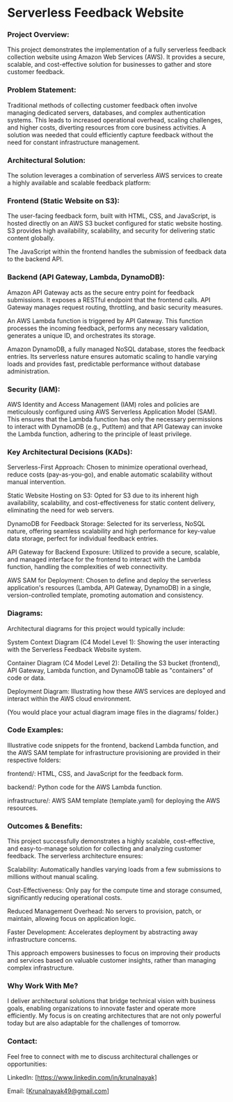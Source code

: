 # Serverless Feedback Website
### Project Overview:
This project demonstrates the implementation of a fully serverless feedback collection website using Amazon Web Services (AWS). It provides a secure, scalable, and cost-effective solution for businesses to gather and store customer feedback.

### Problem Statement:
Traditional methods of collecting customer feedback often involve managing dedicated servers, databases, and complex authentication systems. This leads to increased operational overhead, scaling challenges, and higher costs, diverting resources from core business activities. A solution was needed that could efficiently capture feedback without the need for constant infrastructure management.

### Architectural Solution:
The solution leverages a combination of serverless AWS services to create a highly available and scalable feedback platform:

### Frontend (Static Website on S3):

The user-facing feedback form, built with HTML, CSS, and JavaScript, is hosted directly on an AWS S3 bucket configured for static website hosting. S3 provides high availability, scalability, and security for delivering static content globally.

The JavaScript within the frontend handles the submission of feedback data to the backend API.

### Backend (API Gateway, Lambda, DynamoDB):

Amazon API Gateway acts as the secure entry point for feedback submissions. It exposes a RESTful endpoint that the frontend calls. API Gateway manages request routing, throttling, and basic security measures.

An AWS Lambda function is triggered by API Gateway. This function processes the incoming feedback, performs any necessary validation, generates a unique ID, and orchestrates its storage.

Amazon DynamoDB, a fully managed NoSQL database, stores the feedback entries. Its serverless nature ensures automatic scaling to handle varying loads and provides fast, predictable performance without database administration.

### Security (IAM):

AWS Identity and Access Management (IAM) roles and policies are meticulously configured using AWS Serverless Application Model (SAM). This ensures that the Lambda function has only the necessary permissions to interact with DynamoDB (e.g., PutItem) and that API Gateway can invoke the Lambda function, adhering to the principle of least privilege.

### Key Architectural Decisions (KADs):
Serverless-First Approach: Chosen to minimize operational overhead, reduce costs (pay-as-you-go), and enable automatic scalability without manual intervention.

Static Website Hosting on S3: Opted for S3 due to its inherent high availability, scalability, and cost-effectiveness for static content delivery, eliminating the need for web servers.

DynamoDB for Feedback Storage: Selected for its serverless, NoSQL nature, offering seamless scalability and high performance for key-value data storage, perfect for individual feedback entries.

API Gateway for Backend Exposure: Utilized to provide a secure, scalable, and managed interface for the frontend to interact with the Lambda function, handling the complexities of web connectivity.

AWS SAM for Deployment: Chosen to define and deploy the serverless application's resources (Lambda, API Gateway, DynamoDB) in a single, version-controlled template, promoting automation and consistency.

### Diagrams:
Architectural diagrams for this project would typically include:

System Context Diagram (C4 Model Level 1): Showing the user interacting with the Serverless Feedback Website system.

Container Diagram (C4 Model Level 2): Detailing the S3 bucket (frontend), API Gateway, Lambda function, and DynamoDB table as "containers" of code or data.

Deployment Diagram: Illustrating how these AWS services are deployed and interact within the AWS cloud environment.

(You would place your actual diagram image files in the diagrams/ folder.)

### Code Examples:
Illustrative code snippets for the frontend, backend Lambda function, and the AWS SAM template for infrastructure provisioning are provided in their respective folders:

frontend/: HTML, CSS, and JavaScript for the feedback form.

backend/: Python code for the AWS Lambda function.

infrastructure/: AWS SAM template (template.yaml) for deploying the AWS resources.

### Outcomes & Benefits:
This project successfully demonstrates a highly scalable, cost-effective, and easy-to-manage solution for collecting and analyzing customer feedback. The serverless architecture ensures:

Scalability: Automatically handles varying loads from a few submissions to millions without manual scaling.

Cost-Effectiveness: Only pay for the compute time and storage consumed, significantly reducing operational costs.

Reduced Management Overhead: No servers to provision, patch, or maintain, allowing focus on application logic.

Faster Development: Accelerates deployment by abstracting away infrastructure concerns.

This approach empowers businesses to focus on improving their products and services based on valuable customer insights, rather than managing complex infrastructure.

### Why Work With Me?
I deliver architectural solutions that bridge technical vision with business goals, enabling organizations to innovate faster and operate more efficiently. My focus is on creating architectures that are not only powerful today but are also adaptable for the challenges of tomorrow.

### Contact:
Feel free to connect with me to discuss architectural challenges or opportunities:

LinkedIn: [https://www.linkedin.com/in/krunalnayak]

Email: [Krunalnayak49@gmail.com]
